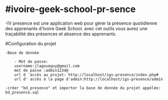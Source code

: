 # #ivoire-geek-school-pr-sence

-IV presence est une application web pour gérer la présence quotidienne des apprenants d'Ivoire Geek School. avec cet outils vous aurez une traçabilité des présences et absence des apprenants.

#Configuration du projet

    -Base de donnée
    
        - Mot de passe:
        username:jlagoueguy@gmail.com
        mot de passe :admin1234@
        url d 'accès au projet: http://localhost/igs-presence/index.php#
        url d' accès à la page d'admin:http://localhost/igs-presence/admin
        
    -créer "bd_presence" et importer la base de donnée du projet appélée: bd_presence.sql
    